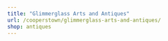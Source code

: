 ```yaml
---
title: "Glimmerglass Arts and Antiques"
url: /cooperstown/glimmerglass-arts-and-antiques/
shop: antiques
---
```

